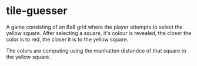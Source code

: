 # tile-guesser

A game consisting of an 8x8 grid where the player attempts to select the yellow square. After selecting a square, it's colour is revealed, the closer the color is to red, the closer it is to the yellow square.

The colors are computing using the manhatten distandce of that square to the yellow square.
